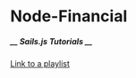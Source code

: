 # Node-Financial
##### __ Sails.js Tutorials __
[Link to a playlist](https://www.youtube.com/playlist?list=PLF8BRFFRWv9VkafkA4JtgY0I5NIzX2ZI9)
